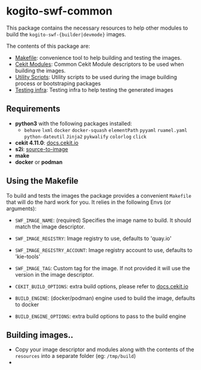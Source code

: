 # kogito-swf-common

This package contains the necessary resources to help other modules to build the `kogito-swf-{builder|devmode}` images.

The contents of this package are:

- [Makefile](./resources/Makefile): convenience tool to help building and testing the images.
- [Cekit Modules](./resources/modules): Common Cekit Module descriptors to be used when building the images.
- [Utility Scripts](./resources/scripts): Utility scripts to be used during the image building process or bootstraping packages
- [Testing infra](./resources/tests): Testing infra to help testing the generated images

## Requirements

- **python3** with the following packages installed:
  - `behave` `lxml` `docker` `docker-squash` `elementPath` `pyyaml` `ruamel.yaml` `python-dateutil` `Jinja2` `pykwalify` `colorlog` `click`
- **cekit 4.11.0**: [docs.cekit.io](https://docs.cekit.io/en/latest/index.html)
- **s2i**: [source-to-image](https://github.com/openshift/source-to-image)
- **make**
- **docker** or **podman**

## Using the Makefile

To build and tests the images the package provides a convenient `Makefile` that will do the hard work for you. It relies in the following Envs (or arguments):

- `SWF_IMAGE_NAME`: (required) Specifies the image name to build. It should match the image descriptor.
- `SWF_IMAGE_REGISTRY`: Image registry to use, defaults to 'quay.io'
- `SWF_IMAGE_REGISTRY_ACCOUNT`: Image registry account to use, defaults to 'kie-tools'
- `SWF_IMAGE_TAG`: Custom tag for the image. If not provided it will use the version in the image descriptor.

- `CEKIT_BUILD_OPTIONS`: extra build options, please refer to [docs.cekit.io](https://docs.cekit.io/en/latest/index.html)
- `BUILD_ENGINE`: (docker/podman) engine used to build the image, defaults to docker
- `BUILD_ENGINE_OPTIONS`: extra build options to pass to the build engine

## Building images..

- Copy your image descriptor and modules along with the contents of the `resources` into a separate folder (eg: `/tmp/build`)
-
